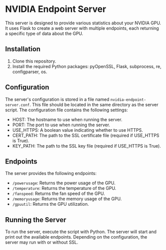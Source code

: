 # NVIDIA Endpoint Server

This server is designed to provide various statistics about your NVIDIA GPU. It uses Flask to create a web server with multiple endpoints, each returning a specific type of data about the GPU.

## Installation

1. Clone this repository.
2. Install the required Python packages: pyOpenSSL, Flask, subprocess, re, configparser, os. 

## Configuration

The server's configuration is stored in a file named `nvidia-endpoint-server.conf`. This file should be located in the same directory as the server script. The configuration file contains the following settings:

- HOST: The hostname to use when running the server.
- PORT: The port to use when running the server.
- USE_HTTPS: A boolean value indicating whether to use HTTPS.
- CERT_PATH: The path to the SSL certificate file (required if USE_HTTPS is True).
- KEY_PATH: The path to the SSL key file (required if USE_HTTPS is True).

## Endpoints

The server provides the following endpoints:

- `/powerusage`: Returns the power usage of the GPU.
- `/temperature`: Returns the temperature of the GPU.
- `/fanspeed`: Returns the fan speed of the GPU.
- `/memoryusage`: Returns the memory usage of the GPU.
- `/gpuutil`: Returns the GPU utilization.

## Running the Server

To run the server, execute the script with Python. The server will start and print out the available endpoints. Depending on the configuration, the server may run with or without SSL.
